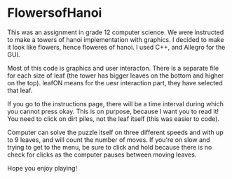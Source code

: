 FlowersofHanoi
==============

This was an assignment in grade 12 computer science.
We were instructed to make a towers of hanoi implementation with graphics.
I decided to make it look like flowers, hence floweres of hanoi.
I used C++, and Allegro for the GUI.

Most of this code is graphics and user interacton.
There is a separate file for each size of leaf (the tower has bigger leaves
on the bottom and higher on the top). 
leafON means for the uesr interaction part, they have selected that leaf.

If you go to the instructions page, there will be a time interval during which 
you cannot press okay. This is on purpose, because I want you to read it!
You need to click on dirt piles, not the leaf itself (this was easier to code).

Computer can solve the puzzle itself on three different speeds and with up to 9 leaves,
and will count the number of moves. If you're on slow and trying to get to the menu,
be sure to click and hold because there is no check for clicks as the computer pauses 
between moving leaves.

Hope you enjoy playing!
